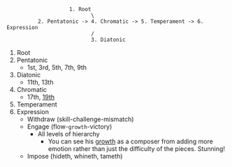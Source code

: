                         1. Root
                               \
              2. Pentatonic -> 4. Chromatic -> 5. Temperament -> 6. Expression
                               /
                               3. Diatonic

1. Root
2. Pentatonic
   - 1st, 3rd, 5th, 7th, 9th
3. Diatonic
   - 11th, 13th
4. Chromatic
   - 17th, [19th](https://www.youtube.com/watch?v=EYLk1kXDI_s) 
5. Temperament
6. Expression
   - Withdraw (skill-challenge-mismatch)
   - Engage (flow-`growth`-victory)
      - All levels of hierarchy
         - You can see his [growth](https://www.youtube.com/watch?v=EYLk1kXDI_s) as a composer from adding more emotion rather than just the difficulty of the pieces. Stunning!  
   - Impose (hideth, whineth, tameth)
